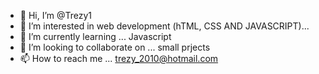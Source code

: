 - 👋 Hi, I’m @Trezy1
- 👀 I’m interested in web development (hTML, CSS AND JAVASCRIPT)...
- 🌱 I’m currently learning ... Javascript
- 💞️ I’m looking to collaborate on ... small prjects
- 📫 How to reach me ... trezy_2010@hotmail.com

<!---
Trezy1/Trezy1 is a ✨ special ✨ repository because its `README.md` (this file) appears on your GitHub profile.
You can click the Preview link to take a look at your changes.
--->
